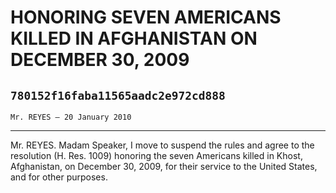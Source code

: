 # HONORING SEVEN AMERICANS KILLED IN AFGHANISTAN ON DECEMBER 30, 2009
## `780152f16faba11565aadc2e972cd888`
`Mr. REYES — 20 January 2010`

---


Mr. REYES. Madam Speaker, I move to suspend the rules and agree to 
the resolution (H. Res. 1009) honoring the seven Americans killed in 
Khost, Afghanistan, on December 30, 2009, for their service to the 
United States, and for other purposes.